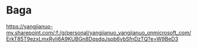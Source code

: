 # Baga
https://yangjianuo-my.sharepoint.com/:f:/g/personal/yangjianuo_yangjianuo_onmicrosoft_com/ErkT85T9ezxLmxRyli6A9KUBGn8DqsdqJspb6vbSfnDzTQ?e=W9BeD3
